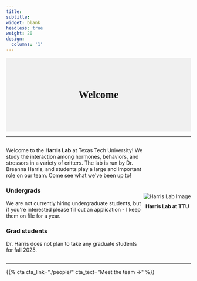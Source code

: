 ```yaml
---
title: 
subtitle:
widget: blank
headless: true
weight: 20
design:
  columns: '1'
---
```


<div style="display: flex; justify-content: center; align-items: center; height: 5vh; background-color: #f0f0f0;">
    <div style="display: inline-block; background-color: #f0f0f0; padding: 20px 40px; border-radius: 20px; text-align: center;">
        <h1 style="font-family: 'Playfair Display', serif; margin: 0;">Welcome</h1>
    </div>
</div>

---

<div style="display: flex; align-items: center;">
    <div style="flex: 1;">
        <p>Welcome to the <strong>Harris Lab</strong> at Texas Tech University! We study the interaction among hormones, behaviors, and stressors in a variety of critters. The lab is run by Dr. Breanna Harris, and students play a large and important role on our team. Come see what we've been up to!</p>
        <h3>Undergrads</h3>
        <p>We are not currently hiring undergraduate students, but if you're interested please fill out an application - I keep them on file for a year.</p>
        <h3>Grad students</h3>
        <p>Dr. Harris does not plan to take any graduate students for fall 2025.</p>
    </div>
    <div style="margin-top: 20px; text-align: center;">
        <img src="https://github.com/breanna-n-harris/Harris-lab-website/assets/58483740/c3e6e8b7-28d7-4e78-a747-56f2bb79dc21" alt="Harris Lab Image" style="max-width: 500px; height: auto;">
        <p style="margin-top: 10px;"><strong>Harris Lab at TTU</strong></p>
    </div>
</div>

---



{{% cta cta_link="./people/" cta_text="Meet the team →" %}}
